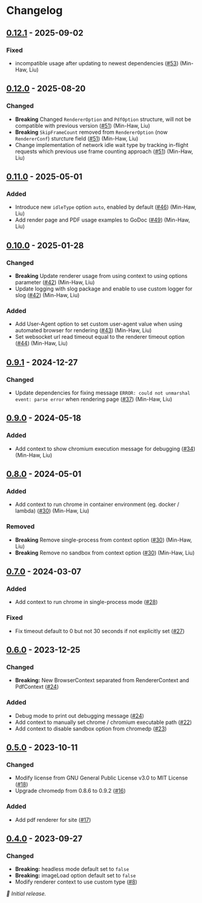# Changelog

## [0.12.1] - 2025-09-02

### Fixed

- incompatible usage after updating to newest dependencies ([#53](https://github.com/liuminhaw/renderer/pull/53)) (Min-Haw, Liu)

## [0.12.0] - 2025-08-20

### Changed

- **Breaking** Changed `RendererOption` and `PdfOption` structure, will not be compatible with previous version ([#51](https://github.com/liuminhaw/renderer/pull/51)) (Min-Haw, Liu)
- **Breaking** `SkipFrameCount` removed from `RendererOption` (now `RendererConf`) sturcture field ([#51](https://github.com/liuminhaw/renderer/pull/51)) (Min-Haw, Liu)
- Change implementation of network idle wait type by tracking in-flight requests which previous use frame counting approach ([#51](https://github.com/liuminhaw/renderer/pull/51)) (Min-Haw, Liu)

## [0.11.0] - 2025-05-01

### Added

- Introduce new `idleType` option `auto`, enabled by default ([#46](https://github.com/liuminhaw/renderer/pull/46)) (Min-Haw, Liu)
- Add render page and PDF usage examples to GoDoc ([#49](https://github.com/liuminhaw/renderer/pull/49)) (Min-Haw, Liu)

## [0.10.0] - 2025-01-28

### Changed

- **Breaking** Update renderer usage from using context to using options parameter ([#42](https://github.com/liuminhaw/renderer/pull/42)) (Min-Haw, Liu)
- Update logging with slog package and enable to use custom logger for slog ([#42](https://github.com/liuminhaw/renderer/pull/42)) (Min-Haw, Liu)

### Added

- Add User-Agent option to set custom user-agent value when using automated browser for rendering ([#43](https://github.com/liuminhaw/renderer/pull/43)) (Min-Haw, Liu)
- Set websocket url read timeout equal to the renderer timeout option ([#44](https://github.com/liuminhaw/renderer/pull/44)) (Min-Haw, Liu)

## [0.9.1] - 2024-12-27

### Changed

- Update dependencies for fixing message `ERROR: could not unmarshal event: parse error` when rendering page ([#37](https://github.com/liuminhaw/renderer/pull/37)) (Min-Haw, Liu)

## [0.9.0] - 2024-05-18

### Added

- Add context to show chromium execution message for debugging ([#34](https://github.com/liuminhaw/renderer/pull/34)) (Min-Haw, Liu)

## [0.8.0] - 2024-05-01

### Added

- Add context to run chrome in container environment (eg. docker / lambda) ([#30](https://github.com/liuminhaw/renderer/pull/30)) (Min-Haw, Liu)

### Removed

- **Breaking** Remove single-process from context option ([#30](https://github.com/liuminhaw/renderer/pull/30)) (Min-Haw, Liu)
- **Breaking** Remove no sandbox from context option ([#30](https://github.com/liuminhaw/renderer/pull/30)) (Min-Haw, Liu)

## [0.7.0] - 2024-03-07

### Added

- Add context to run chrome in single-process mode ([#28](https://github.com/liuminhaw/renderer/pull/28))

### Fixed

- Fix timeout default to 0 but not 30 seconds if not explicitly set ([#27](https://github.com/liuminhaw/renderer/pull/27))

## [0.6.0] - 2023-12-25

### Changed

- **Breaking:** New BrowserContext separated from RendererContext and PdfContext ([#24](https://github.com/liuminhaw/renderer/pull/24))

### Added

- Debug mode to print out debugging message ([#24](https://github.com/liuminhaw/renderer/pull/24))
- Add context to manually set chrome / chromium executable path ([#22](https://github.com/liuminhaw/renderer/pull/22))
- Add context to disable sandbox option from chromedp ([#23](https://github.com/liuminhaw/renderer/pull/23))

## [0.5.0] - 2023-10-11

### Changed

- Modify license from GNU General Public License v3.0 to MIT License ([#18](https://github.com/liuminhaw/renderer/pull/18))
- Upgrade chromedp from 0.8.6 to 0.9.2  ([#16](https://github.com/liuminhaw/renderer/pull/16))

### Added

- Add pdf renderer for site ([#17](https://github.com/liuminhaw/renderer/pull/17))

## [0.4.0] - 2023-09-27

### Changed

- **Breaking:** headless mode default set to `false`
- **Breaking:** imageLoad option default set to `false`
- Modify renderer context to use custom type ([#8](https://github.com/liuminhaw/renderer/pull/8))

_:seedling: Initial release._

[0.12.1]: https://github.com/liuminhaw/renderer/releases/tag/v0.12.1

[0.12.0]: https://github.com/liuminhaw/renderer/releases/tag/v0.12.0

[0.11.0]: https://github.com/liuminhaw/renderer/releases/tag/v0.11.0

[0.10.0]: https://github.com/liuminhaw/renderer/releases/tag/v0.10.0

[0.9.1]: https://github.com/liuminhaw/renderer/releases/tag/v0.9.1

[0.9.0]: https://github.com/liuminhaw/renderer/releases/tag/v0.9.0

[0.8.0]: https://github.com/liuminhaw/renderer/releases/tag/v0.8.0

[0.7.0]: https://github.com/liuminhaw/renderer/releases/tag/v0.7.0

[0.6.0]: https://github.com/liuminhaw/renderer/releases/tag/v0.6.0

[0.5.0]: https://github.com/liuminhaw/renderer/releases/tag/v0.5.0

[0.4.0]: https://github.com/liuminhaw/renderer/releases/tag/v0.4.0
